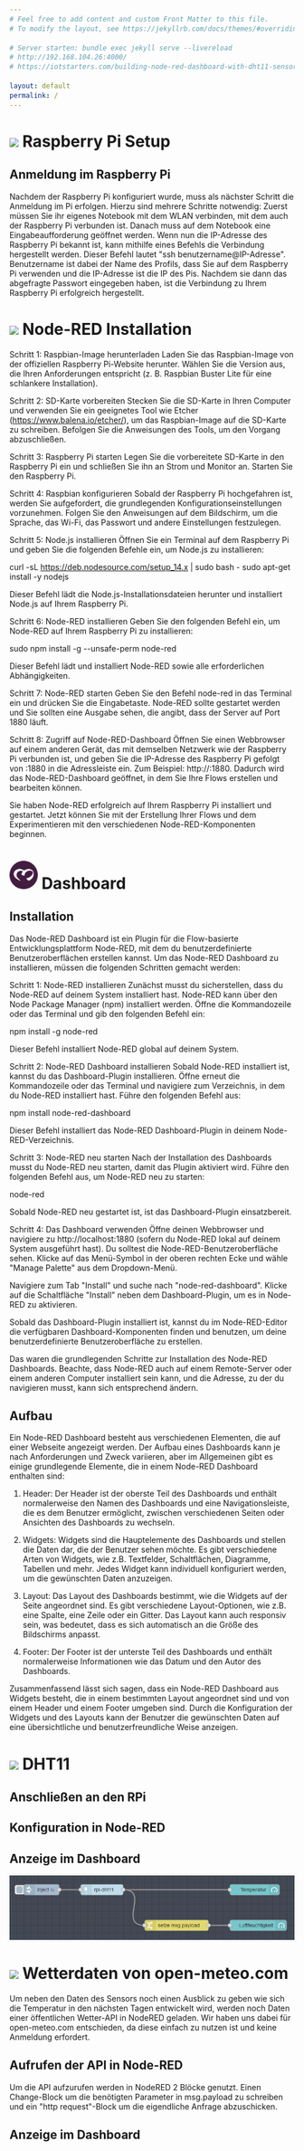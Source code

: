 ```yaml
---
# Feel free to add content and custom Front Matter to this file.
# To modify the layout, see https://jekyllrb.com/docs/themes/#overriding-theme-defaults

# Server starten: bundle exec jekyll serve --livereload
# http://192.168.104.26:4000/
# https://iotstarters.com/building-node-red-dashboard-with-dht11-sensor/

layout: default
permalink: /
---
```

<style>
    h1 img {
        width: 50px;
    }
</style>

# ![](https://www.raspberrypi.org/app/uploads/2012/03/raspberry-pi-logo.png) Raspberry Pi Setup
## Anmeldung im Raspberry Pi
Nachdem der Raspberry Pi konfiguriert wurde, muss als nächster Schritt die Anmeldung im Pi erfolgen.
Hierzu sind mehrere Schritte notwendig:
Zuerst müssen Sie ihr eigenes Notebook mit dem WLAN verbinden, mit dem auch der Raspberry Pi verbunden ist.
Danach muss auf dem Notebook eine Eingabeaufforderung geöffnet werden.
Wenn nun die IP-Adresse des Raspberry Pi bekannt ist, kann mithilfe eines Befehls die Verbindung hergestellt werden.
Dieser Befehl lautet "ssh benutzername@IP-Adresse". Benutzername ist dabei der Name des Profils, dass Sie auf dem Raspberry Pi verwenden und die IP-Adresse ist die IP des Pis.
Nachdem sie dann das abgefragte Passwort eingegeben haben, ist die Verbindung zu Ihrem Raspberry Pi erfolgreich hergestellt.

# ![](https://nodered.org/about/resources/media/node-red-icon.svg) Node-RED Installation

Schritt 1: Raspbian-Image herunterladen
Laden Sie das Raspbian-Image von der offiziellen Raspberry Pi-Website herunter. Wählen Sie die Version aus, die Ihren Anforderungen entspricht (z. B. Raspbian Buster Lite für eine schlankere Installation).

Schritt 2: SD-Karte vorbereiten
Stecken Sie die SD-Karte in Ihren Computer und verwenden Sie ein geeignetes Tool wie Etcher (https://www.balena.io/etcher/), um das Raspbian-Image auf die SD-Karte zu schreiben. Befolgen Sie die Anweisungen des Tools, um den Vorgang abzuschließen.

Schritt 3: Raspberry Pi starten
Legen Sie die vorbereitete SD-Karte in den Raspberry Pi ein und schließen Sie ihn an Strom und Monitor an. Starten Sie den Raspberry Pi.

Schritt 4: Raspbian konfigurieren
Sobald der Raspberry Pi hochgefahren ist, werden Sie aufgefordert, die grundlegenden Konfigurationseinstellungen vorzunehmen. Folgen Sie den Anweisungen auf dem Bildschirm, um die Sprache, das Wi-Fi, das Passwort und andere Einstellungen festzulegen.

Schritt 5: Node.js installieren
Öffnen Sie ein Terminal auf dem Raspberry Pi und geben Sie die folgenden Befehle ein, um Node.js zu installieren:

curl -sL https://deb.nodesource.com/setup_14.x | sudo bash -
sudo apt-get install -y nodejs

Dieser Befehl lädt die Node.js-Installationsdateien herunter und installiert Node.js auf Ihrem Raspberry Pi.

Schritt 6: Node-RED installieren
Geben Sie den folgenden Befehl ein, um Node-RED auf Ihrem Raspberry Pi zu installieren:

sudo npm install -g --unsafe-perm node-red

Dieser Befehl lädt und installiert Node-RED sowie alle erforderlichen Abhängigkeiten.

Schritt 7: Node-RED starten
Geben Sie den Befehl node-red in das Terminal ein und drücken Sie die Eingabetaste. Node-RED sollte gestartet werden und Sie sollten eine Ausgabe sehen, die angibt, dass der Server auf Port 1880 läuft.

Schritt 8: Zugriff auf Node-RED-Dashboard
Öffnen Sie einen Webbrowser auf einem anderen Gerät, das mit demselben Netzwerk wie der Raspberry Pi verbunden ist, und geben Sie die IP-Adresse des Raspberry Pi gefolgt von :1880 in die Adressleiste ein. Zum Beispiel: http://<Raspberry-Pi-IP-Adresse>:1880. Dadurch wird das Node-RED-Dashboard geöffnet, in dem Sie Ihre Flows erstellen und bearbeiten können.

Sie haben Node-RED erfolgreich auf Ihrem Raspberry Pi installiert und gestartet. Jetzt können Sie mit der Erstellung Ihrer Flows und dem Experimentieren mit den verschiedenen Node-RED-Komponenten beginnen.
# ![](https://github.com/node-red/node-red-dashboard/blob/master/src/icon64x64.png?raw=true) Dashboard
## Installation
Das Node-RED Dashboard ist ein Plugin für die Flow-basierte Entwicklungsplattform Node-RED, mit dem du benutzerdefinierte Benutzeroberflächen erstellen kannst. Um das Node-RED Dashboard zu installieren, müssen die folgenden Schritten gemacht werden:

Schritt 1: Node-RED installieren
Zunächst musst du sicherstellen, dass du Node-RED auf deinem System installiert hast. Node-RED kann über den Node Package Manager (npm) installiert werden. Öffne die Kommandozeile oder das Terminal und gib den folgenden Befehl ein:

npm install -g node-red

Dieser Befehl installiert Node-RED global auf deinem System.

Schritt 2: Node-RED Dashboard installieren
Sobald Node-RED installiert ist, kannst du das Dashboard-Plugin installieren. Öffne erneut die Kommandozeile oder das Terminal und navigiere zum Verzeichnis, in dem du Node-RED installiert hast. Führe den folgenden Befehl aus:

npm install node-red-dashboard

Dieser Befehl installiert das Node-RED Dashboard-Plugin in deinem Node-RED-Verzeichnis.

Schritt 3: Node-RED neu starten
Nach der Installation des Dashboards musst du Node-RED neu starten, damit das Plugin aktiviert wird. Führe den folgenden Befehl aus, um Node-RED neu zu starten:

node-red

Sobald Node-RED neu gestartet ist, ist das Dashboard-Plugin einsatzbereit.

Schritt 4: Das Dashboard verwenden
Öffne deinen Webbrowser und navigiere zu http://localhost:1880 (sofern du Node-RED lokal auf deinem System ausgeführt hast). Du solltest die Node-RED-Benutzeroberfläche sehen. Klicke auf das Menü-Symbol in der oberen rechten Ecke und wähle "Manage Palette" aus dem Dropdown-Menü.

Navigiere zum Tab "Install" und suche nach "node-red-dashboard". Klicke auf die Schaltfläche "Install" neben dem Dashboard-Plugin, um es in Node-RED zu aktivieren.

Sobald das Dashboard-Plugin installiert ist, kannst du im Node-RED-Editor die verfügbaren Dashboard-Komponenten finden und benutzen, um deine benutzerdefinierte Benutzeroberfläche zu erstellen.

Das waren die grundlegenden Schritte zur Installation des Node-RED Dashboards. Beachte, dass Node-RED auch auf einem Remote-Server oder einem anderen Computer installiert sein kann, und die Adresse, zu der du navigieren musst, kann sich entsprechend ändern.

## Aufbau
Ein Node-RED Dashboard besteht aus verschiedenen Elementen, die auf einer Webseite angezeigt werden. Der Aufbau eines Dashboards kann je nach Anforderungen und Zweck variieren, aber im Allgemeinen gibt es einige grundlegende Elemente, die in einem Node-RED Dashboard enthalten sind:

1. Header: Der Header ist der oberste Teil des Dashboards und enthält normalerweise den Namen des Dashboards und eine Navigationsleiste, die es dem Benutzer ermöglicht, zwischen verschiedenen Seiten oder Ansichten des Dashboards zu wechseln.

2. Widgets: Widgets sind die Hauptelemente des Dashboards und stellen die Daten dar, die der Benutzer sehen möchte. Es gibt verschiedene Arten von Widgets, wie z.B. Textfelder, Schaltflächen, Diagramme, Tabellen und mehr. Jedes Widget kann individuell konfiguriert werden, um die gewünschten Daten anzuzeigen.

3. Layout: Das Layout des Dashboards bestimmt, wie die Widgets auf der Seite angeordnet sind. Es gibt verschiedene Layout-Optionen, wie z.B. eine Spalte, eine Zeile oder ein Gitter. Das Layout kann auch responsiv sein, was bedeutet, dass es sich automatisch an die Größe des Bildschirms anpasst.

4. Footer: Der Footer ist der unterste Teil des Dashboards und enthält normalerweise Informationen wie das Datum und den Autor des Dashboards.

Zusammenfassend lässt sich sagen, dass ein Node-RED Dashboard aus Widgets besteht, die in einem bestimmten Layout angeordnet sind und von einem Header und einem Footer umgeben sind. Durch die Konfiguration der Widgets und des Layouts kann der Benutzer die gewünschten Daten auf eine übersichtliche und benutzerfreundliche Weise anzeigen.

# ![](https://williewortel.eu/wp-content/uploads/dht11.jpg) DHT11
## Anschließen an den RPi
## Konfiguration in Node-RED
## Anzeige im Dashboard
![](/img/dht11Flow.png)

# ![](https://open-meteo.com/favicon.ico) Wetterdaten von open-meteo.com
Um neben den Daten des Sensors noch einen Ausblick zu geben wie sich die Temperatur in den nächsten Tagen entwickelt wird, werden noch Daten einer öffentlichen Wetter-API in NodeRED geladen.
Wir haben uns dabei für open-meteo.com entschieden, da diese einfach zu nutzen ist und keine Anmeldung erfordert.
## Aufrufen der API in Node-RED
Um die API aufzurufen werden in NodeRED 2 Blöcke genutzt. Einen Change-Block um die benötigten Parameter in msg.payload zu schreiben und ein "http request"-Block um die eigendliche Anfrage abzuschicken.
## Anzeige im Dashboard
